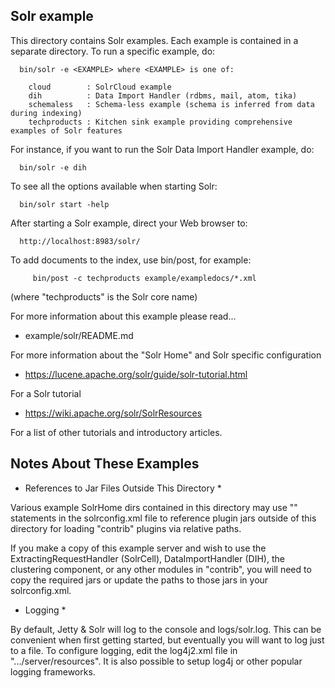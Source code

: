 <!--
 Licensed to the Apache Software Foundation (ASF) under one or more
 contributor license agreements.  See the NOTICE file distributed with
 this work for additional information regarding copyright ownership.
 The ASF licenses this file to You under the Apache License, Version 2.0
 (the "License"); you may not use this file except in compliance with
 the License.  You may obtain a copy of the License at

     http://www.apache.org/licenses/LICENSE-2.0

 Unless required by applicable law or agreed to in writing, software
 distributed under the License is distributed on an "AS IS" BASIS,
 WITHOUT WARRANTIES OR CONDITIONS OF ANY KIND, either express or implied.
 See the License for the specific language governing permissions and
 limitations under the License.
-->

Solr example
------------

This directory contains Solr examples. Each example is contained in a 
separate directory. To run a specific example, do:

```
  bin/solr -e <EXAMPLE> where <EXAMPLE> is one of:
  
    cloud        : SolrCloud example
    dih          : Data Import Handler (rdbms, mail, atom, tika)
    schemaless   : Schema-less example (schema is inferred from data during indexing)
    techproducts : Kitchen sink example providing comprehensive examples of Solr features
```

For instance, if you want to run the Solr Data Import Handler example, do:

```
  bin/solr -e dih
```

To see all the options available when starting Solr:

```
  bin/solr start -help
```

After starting a Solr example, direct your Web browser to:

```
  http://localhost:8983/solr/
```

To add documents to the index, use bin/post, for example:

```
     bin/post -c techproducts example/exampledocs/*.xml
```

(where "techproducts" is the Solr core name)

For more information about this example please read...

 * example/solr/README.md
 
For more information about the "Solr Home" and Solr specific configuration

* https://lucene.apache.org/solr/guide/solr-tutorial.html

For a Solr tutorial

 * https://wiki.apache.org/solr/SolrResources 

For a list of other tutorials and introductory articles.

Notes About These Examples
--------------------------

* References to Jar Files Outside This Directory *

Various example SolrHome dirs contained in this directory may use "<lib>"
statements in the solrconfig.xml file to reference plugin jars outside of 
this directory for loading "contrib" plugins via relative paths.  

If you make a copy of this example server and wish to use the 
ExtractingRequestHandler (SolrCell), DataImportHandler (DIH), the 
clustering component, or any other modules in "contrib", you will need to 
copy the required jars or update the paths to those jars in your 
solrconfig.xml.

* Logging *

By default, Jetty & Solr will log to the console and logs/solr.log. This can
be convenient when first getting started, but eventually you will want to
log just to a file. To configure logging, edit the log4j2.xml file in
".../server/resources".
It is also possible to setup log4j or other popular logging frameworks.


